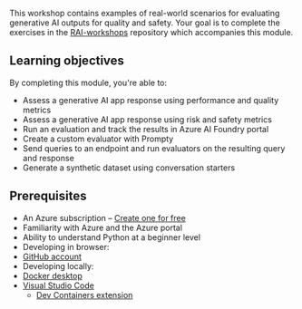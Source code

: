 This workshop contains examples of real-world scenarios for evaluating generative AI outputs for quality and safety. Your goal is to complete the exercises in the [RAI-workshops](https://github.com/azure-samples/RAI-workshops) repository which accompanies this module.

## Learning objectives

By completing this module, you're able to:

- Assess a generative AI app response using performance and quality metrics
- Assess a generative AI app response using risk and safety metrics
- Run an evaluation and track the results in Azure AI Foundry portal
- Create a custom evaluator with Prompty
- Send queries to an endpoint and run evaluators on the resulting query and response
- Generate a synthetic dataset using conversation starters

## Prerequisites

- An Azure subscription – [Create one for free](https://azure.microsoft.com/free/cognitive-services/)
- Familiarity with Azure and the Azure portal
- Ability to understand Python at a beginner level
- Developing in browser:
- [GitHub account](https://docs.github.com/get-started/signing-up-for-github)
- Developing locally:
- [Docker desktop](https://www.docker.com/products/docker-desktop/)
- [Visual Studio Code](https://code.visualstudio.com/)
    - [Dev Containers extension](https://marketplace.visualstudio.com/items?itemName=ms-vscode-remote.remote-containers)